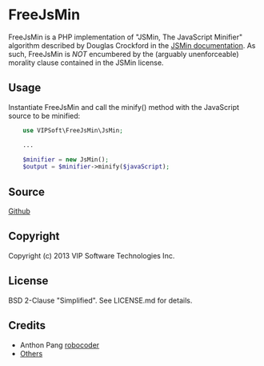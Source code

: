 # FreeJsMin

FreeJsMin is a PHP implementation of "JSMin, The JavaScript Minifier" algorithm described by Douglas Crockford in the [JSMin documentation](https://github.com/douglascrockford/JSMin/blob/67754f619d0562f583dc5e869d2c05c0af21aca9/README).  As such, FreeJsMin is *NOT* encumbered by the (arguably unenforceable) morality clause contained in the JSMin license.

## Usage

Instantiate FreeJsMin and call the minify() method with the JavaScript source to be minified:

```php
    use VIPSoft\FreeJsMin\JsMin;

    ...

    $minifier = new JsMin();
    $output = $minifier->minify($javaScript);
```

## Source

[Github](https://github.com/vipsoft/FreeJsMin)

## Copyright 

Copyright (c) 2013 VIP Software Technologies Inc.

## License

BSD 2-Clause "Simplified".  See LICENSE.md for details.

## Credits

* Anthon Pang [robocoder](http://github.com/robocoder)
* [Others](https://github.com/vipsoft/FreeJsMin/graphs/contributors)
